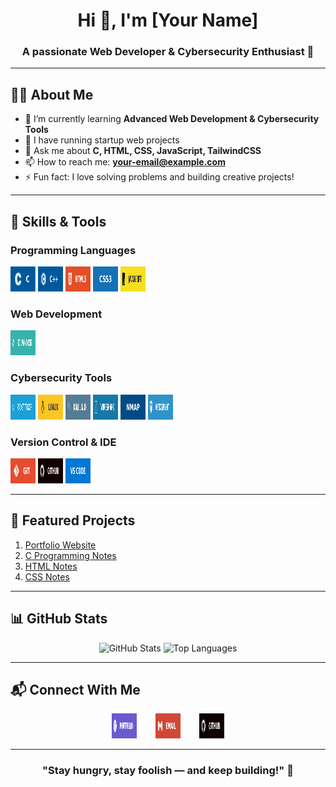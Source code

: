 <h1 align="center">Hi 👋, I'm [Your Name]</h1>
<h3 align="center">A passionate Web Developer & Cybersecurity Enthusiast 🚀</h3>

---

## 🧑‍💻 About Me  
- 🌱 I’m currently learning **Advanced Web Development & Cybersecurity Tools**  
- 🚀 I have running startup web projects  
- 💬 Ask me about **C, HTML, CSS, JavaScript, TailwindCSS**  
- 📫 How to reach me: **your-email@example.com**  
- ⚡ Fun fact: I love solving problems and building creative projects!  

---

## 🚀 Skills & Tools  

### **Programming Languages**  
<p align="left">
<img src="./img/c.svg" alt="C" width="40" height="40"/>
<img src="./img/c++.svg" alt="C++" width="40" height="40"/>
<img src="./img/html-5.svg" alt="HTML5" width="40" height="40"/>
<img src="./img/css-3.svg" alt="CSS3" width="40" height="40"/>
<img src="./img/java-script.svg" alt="JavaScript" width="40" height="40"/>
</p>

### **Web Development**  
<p align="left">
<img src="./img/tailwind-css.svg" alt="Tailwind CSS" width="40" height="40"/>
</p>

### **Cybersecurity Tools**  
<p align="left">
<img src="./img/packet-tracer.svg" alt="Packet Tracer" width="40" height="40"/>
<img src="./img/linux.svg" alt="Linux" width="40" height="40"/>
<img src="./img/kali-linux.svg" alt="Kali Linux" width="40" height="40"/>
<img src="./img/wire-shark.svg" alt="Wireshark" width="40" height="40"/>
<img src="./img/nmap.svg" alt="Nmap" width="40" height="40"/>
<img src="./img/metasploit.svg" alt="Metasploit" width="40" height="40"/>
</p>

### **Version Control & IDE**  
<p align="left">
<img src="./img/git.svg" alt="Git" width="40" height="40"/>
<img src="./img/github.svg" alt="GitHub" width="40" height="40"/>
<img src="./img/vscode.svg" alt="VS Code" width="40" height="40"/>
</p>

---

## 📂 Featured Projects  
1. [Portfolio Website](https://your-portfolio-link.com)  
2. [C Programming Notes](https://github.com/yourusername/c-notes-repo)  
3. [HTML Notes](https://github.com/yourusername/html-notes-repo)  
4. [CSS Notes](https://github.com/yourusername/css-notes-repo)  

---

## 📊 GitHub Stats  
<p align="center">
<img height="150" src="https://github-readme-stats.vercel.app/api?username=yourusername&show_icons=true&theme=radical" alt="GitHub Stats"/>
<img height="150" src="https://github-readme-stats.vercel.app/api/top-langs/?username=yourusername&layout=compact&theme=radical" alt="Top Languages"/>
</p>

---

## 📬 Connect With Me  
<p align="center" style="display:flex; gap:30px; justify-content:center;">
<a href="https://your-portfolio-link.com"><img src="./img/portfolio.svg" alt="Portfolio" width="40" height="40"/></a>
<a href="mailto:your-email@example.com"><img src="./img/email.svg" alt="Email" width="40" height="40"/></a>
<a href="https://github.com/yourusername"><img src="./img/github.svg" alt="GitHub" width="40" height="40"/></a>
</p>

---

<h3 align="center">"Stay hungry, stay foolish — and keep building!" 🚀</h3>
